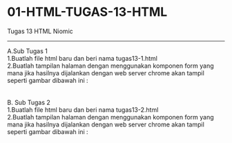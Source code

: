 # 01-HTML-TUGAS-13-HTML
Tugas 13 HTML Niomic
<hr>
A.Sub Tugas 1 <br>
1.Buatlah file html baru dan beri nama tugas13-1.html <br>
2.Buatlah tampilan halaman dengan menggunakan komponen form yang mana jika hasilnya dijalankan dengan web server chrome akan tampil seperti gambar dibawah ini : <br>
<br><br>
B. Sub Tugas 2<br>
1.Buatlah file html baru dan beri nama tugas13-2.html <br>
2.Buatlah tampilan halaman dengan menggunakan komponen form yang mana jika hasilnya dijalankan dengan web server chrome akan tampil seperti gambar dibawah ini :
